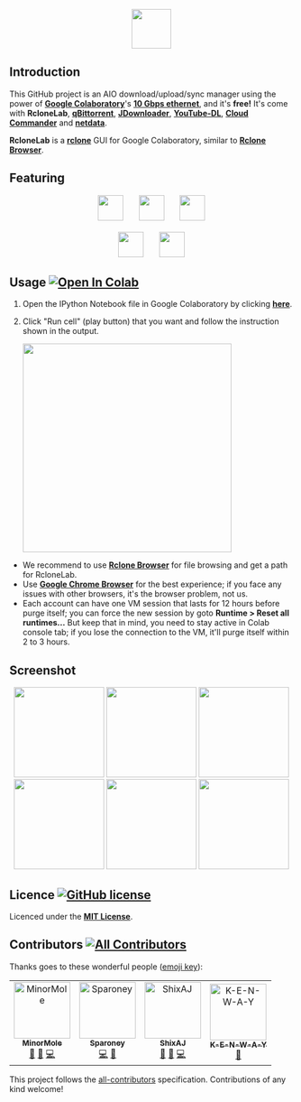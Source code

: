 <p align="center">
  <img height="70" src="https://minormole.github.io/RcloneLab/img/title_rclonelab.png">
</p>

## Introduction

This GitHub project is an AIO download/upload/sync manager using the power of [**Google Colaboratory**](https://colab.research.google.com)'s [**10 Gbps ethernet**](https://github.com/MinorMole/RcloneLab/tree/master/VM's%20specification), and it's **free!** It's come with **RcloneLab**, [**qBittorrent**](https://www.qbittorrent.org), [**JDownloader**](http://jdownloader.org/), [**YouTube-DL**](https://youtube-dl.org/), [**Cloud Commander**](https://cloudcmd.io/) and [**netdata**](https://www.netdata.cloud/).

**RcloneLab** is a [**rclone**](https://rclone.org/) GUI for Google Colaboratory, similar to [**Rclone Browser**](https://github.com/MinorMole/RcloneBrowser-Portable).

## Featuring

<p align="center">
  <img height="45" src="https://minormole.github.io/RcloneLab/img/title_qbittorrent.png">&nbsp;&nbsp;&nbsp;&nbsp;&nbsp;&nbsp;
  <img height="45" src="https://minormole.github.io/RcloneLab/img/title_jdownloader.png">&nbsp;&nbsp;&nbsp;&nbsp;&nbsp;&nbsp;
  <img height="45" src="https://minormole.github.io/RcloneLab/img/title_youtube-dl.png"><br><br>
  <img height="45" src="https://minormole.github.io/RcloneLab/img/title_cloud_commander.png">&nbsp;&nbsp;&nbsp;&nbsp;&nbsp;&nbsp;
  <img height="45" src="https://minormole.github.io/RcloneLab/img/title_netdata.png">
</p>

## Usage [![Open In Colab](https://colab.research.google.com/assets/colab-badge.svg)](https://colab.research.google.com/github/MinorMole/RcloneLab/blob/master/RcloneLab.ipynb)

1. Open the IPython Notebook file in Google Colaboratory by clicking [**here**](https://colab.research.google.com/github/MinorMole/RcloneLab/blob/master/RcloneLab.ipynb).

2. Click "Run cell" (play button) that you want and follow the instruction shown in the output.

    <img width="370" src="https://minormole.github.io/RcloneLab/docs/01.png">

- We recommend to use [**Rclone Browser**](https://github.com/MinorMole/RcloneBrowser-Portable) for file browsing and get a path for RcloneLab.
- Use [**Google Chrome Browser**](https://www.google.com/chrome/) for the best experience; if you face any issues with other browsers, it's the browser problem, not us.
- Each account can have one VM session that lasts for 12 hours before purge itself; you can force the new session by goto **Runtime > Reset all runtimes...** But keep that in mind, you need to stay active in Colab console tab; if you lose the connection to the VM, it'll purge itself within 2 to 3 hours.

## Screenshot

<p align="center">
  <img height="160" src="https://minormole.github.io/RcloneLab/docs/screenshot/rclonelab.png">
  <img height="160" src="https://minormole.github.io/RcloneLab/docs/screenshot/qbittorrent.png">
  <img height="160" src="https://minormole.github.io/RcloneLab/docs/screenshot/jdownloader.png"><br>
  <img height="160" src="https://minormole.github.io/RcloneLab/docs/screenshot/youtube-dl.png">
  <img height="160" src="https://minormole.github.io/RcloneLab/docs/screenshot/cloud_commander.png">
  <img height="160" src="https://minormole.github.io/RcloneLab/docs/screenshot/netdata.png">
</p>

## Licence [![GitHub license](https://img.shields.io/github/license/MinorMole/RcloneLab.svg)](https://github.com/MinorMole/RcloneLab/blob/master/LICENSE)

Licenced under the [**MIT License**](https://github.com/MinorMole/RcloneLab/blob/master/LICENSE).

## Contributors [![All Contributors](https://img.shields.io/badge/all_contributors-4-orange.svg?style=flat-square)](#contributors)

Thanks goes to these wonderful people ([emoji key](https://allcontributors.org/docs/en/emoji-key)):

<!-- ALL-CONTRIBUTORS-LIST:START - Do not remove or modify this section -->
<!-- prettier-ignore -->
<table>
  <tr>
    <td align="center"><a href="https://github.com/MinorMole"><img src="https://avatars1.githubusercontent.com/u/11065194?v=4" width="100px;" alt="MinorMole"/><br /><sub><b>MinorMole</b></sub></a><br /><a href="#projectManagement-MinorMole" title="Project Management">📆</a> <a href="#maintenance-MinorMole" title="Maintenance">🚧</a> <a href="https://github.com/MinorMole/RcloneLab/commits?author=MinorMole" title="Code">💻</a></td>
    <td align="center"><a href="https://github.com/Sparoney"><img src="https://avatars1.githubusercontent.com/u/38852913?v=4" width="100px;" alt="Sparoney"/><br /><sub><b>Sparoney</b></sub></a><br /><a href="https://github.com/MinorMole/RcloneLab/commits?author=Sparoney" title="Code">💻</a> <a href="#ideas-Sparoney" title="Ideas, Planning, & Feedback">🤔</a></td>
    <td align="center"><a href="https://github.com/ShixAJ"><img src="https://avatars1.githubusercontent.com/u/37572790?v=4" width="100px;" alt="ShixAJ"/><br /><sub><b>ShixAJ</b></sub></a><br /><a href="#ideas-ShixAJ" title="Ideas, Planning, & Feedback">🤔</a> <a href="https://github.com/MinorMole/RcloneLab/issues?q=author%3AShixAJ" title="Bug reports">🐛</a> <a href="https://github.com/MinorMole/RcloneLab/commits?author=ShixAJ" title="Code">💻</a></td>
    <td align="center"><a href="https://github.com/K-E-N-W-A-Y"><img src="https://avatars1.githubusercontent.com/u/25846872?v=4" width="100px;" alt="K-E-N-W-A-Y"/><br /><sub><b>K-E-N-W-A-Y</b></sub></a><br /><a href="https://github.com/MinorMole/RcloneLab/issues?q=author%3AK-E-N-W-A-Y" title="Bug reports">🐛</a></td>
  </tr>
</table>

<!-- ALL-CONTRIBUTORS-LIST:END -->

This project follows the [all-contributors](https://github.com/all-contributors/all-contributors) specification. Contributions of any kind welcome!
